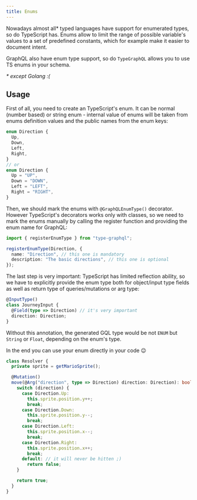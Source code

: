 ```yaml
---
title: Enums
---
```


Nowadays almost all* typed languages have support for enumerated types, so do TypeScript has.
Enums allow to limit the range of possible variable's values to a set of predefined constants, which for example make it easier to document intent.

GraphQL also have enum type support, so do `TypeGraphQL` allows you to use TS enums in your schema.

_* except Golang :(_

## Usage
First of all, you need to create an TypeScript's enum.
It can be normal (number based) or string enum - internal value of enums will be taken from enums definition values and the public names from the enum keys:
```typescript
enum Direction {
  Up,
  Down,
  Left,
  Right,
}
// or
enum Direction {
  Up = "UP",
  Down = "DOWN",
  Left = "LEFT",
  Right = "RIGHT",
}
```
Then, we should mark the enums with `@GraphQLEnumType()` decorator. However TypeScript's decorators works only with classes, so we need to mark the enums manually by calling the register function and providing the enum name for GraphQL:
```typescript
import { registerEnumType } from "type-graphql";

registerEnumType(Direction, {
  name: "Direction", // this one is mandatory
  description: "The basic directions", // this one is optional
});
```

The last step is very important: TypeScript has limited reflection ability, so we have to explicitly provide the enum type both for object/input type fields as well as return type of queries/mutations or arg type:
```typescript
@InputType()
class JourneyInput {
  @Field(type => Direction) // it's very important
  direction: Direction;
}
```
Without this annotation, the generated GQL type would be not `ENUM` but `String` or `Float`, depending on the enum's type.

In the end you can use your enum directly in your code 😉
```typescript
class Resolver {
  private sprite = getMarioSprite();

  @Mutation()
  move(@Arg("direction", type => Direction) direction: Direction): boolean {
    switch (direction) {
      case Direction.Up:
        this.sprite.position.y++;
        break;
      case Direction.Down:
        this.sprite.position.y--;
        break;
      case Direction.Left:
        this.sprite.position.x--;
        break;
      case Direction.Right:
        this.sprite.position.x++;
        break;
      default: // it will never be hitten ;)
        return false;
    }

    return true;
  }
}
```
